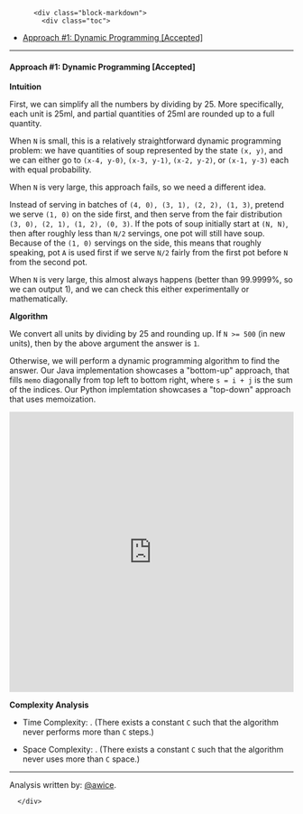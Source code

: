 <div class="article-body">
        
          <div class="block-markdown">
            <div class="toc">
<ul>
<li><a href="#approach-1-dynamic-programming-accepted">Approach #1: Dynamic Programming [Accepted]</a></li>
</ul>
</div>
<hr>
<h4 id="approach-1-dynamic-programming-accepted">Approach #1: Dynamic Programming [Accepted]</h4>
<p><strong>Intuition</strong></p>
<p>First, we can simplify all the numbers by dividing by 25.  More specifically, each unit is 25ml, and partial quantities of 25ml are rounded up to a full quantity.</p>
<p>When <code>N</code> is small, this is a relatively straightforward dynamic programming problem: we have quantities of soup represented by the state <code>(x, y)</code>, and we can either go to <code>(x-4, y-0)</code>, <code>(x-3, y-1)</code>, <code>(x-2, y-2)</code>, or <code>(x-1, y-3)</code> each with equal probability.  </p>
<p>When <code>N</code> is very large, this approach fails, so we need a different idea.</p>
<p>Instead of serving in batches of <code>(4, 0), (3, 1), (2, 2), (1, 3)</code>, pretend we serve <code>(1, 0)</code> on the side first, and then serve from the fair distribution <code>(3, 0), (2, 1), (1, 2), (0, 3)</code>.  If the pots of soup initially start at <code>(N, N)</code>, then after roughly less than <code>N/2</code> servings, one pot will still have soup.  Because of the <code>(1, 0)</code> servings on the side, this means that roughly speaking, pot <code>A</code> is used first if we serve <code>N/2</code> fairly from the first pot before <code>N</code> from the second pot.</p>
<p>When <code>N</code> is very large, this almost always happens (better than 99.9999%, so we can output 1), and we can check this either experimentally or mathematically.</p>
<p><strong>Algorithm</strong></p>
<p>We convert all units by dividing by 25 and rounding up.  If <code>N &gt;= 500</code> (in new units), then by the above argument the answer is <code>1</code>.</p>
<p>Otherwise, we will perform a dynamic programming algorithm to find the answer.  Our Java implementation showcases a "bottom-up" approach, that fills <code>memo</code> diagonally from top left to bottom right, where <code>s = i + j</code> is the sum of the indices.  Our Python implemtation showcases a "top-down" approach that uses memoization.</p>
<iframe src="https://leetcode.com/playground/aS5JpTPa/shared" frameborder="0" width="100%" height="497" name="aS5JpTPa"></iframe>

<p><strong>Complexity Analysis</strong></p>
<ul>
<li>
<p>Time Complexity: <script type="math/tex; mode=display">O(1)</script>.  (There exists a constant <code>C</code> such that the algorithm never performs more than <code>C</code> steps.)</p>
</li>
<li>
<p>Space Complexity: <script type="math/tex; mode=display">O(1)</script>.  (There exists a constant <code>C</code> such that the algorithm never uses more than <code>C</code> space.)</p>
</li>
</ul>
<hr>
<p>Analysis written by: <a href="https://leetcode.com/awice">@awice</a>.</p>
          </div>
        
      </div>
